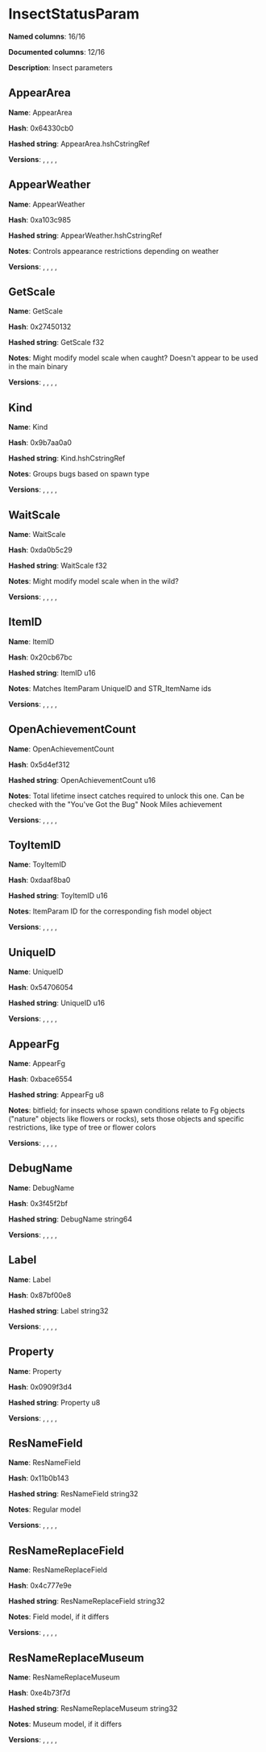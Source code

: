 # InsectStatusParam
**Named columns**: 16/16

**Documented columns**: 12/16

**Description**: Insect parameters
## AppearArea

**Name**: AppearArea

**Hash**: 0x64330cb0

**Hashed string**: AppearArea.hshCstringRef

**Versions**: , , , , 

## AppearWeather

**Name**: AppearWeather

**Hash**: 0xa103c985

**Hashed string**: AppearWeather.hshCstringRef

**Notes**: Controls appearance restrictions depending on weather

**Versions**: , , , , 

## GetScale

**Name**: GetScale

**Hash**: 0x27450132

**Hashed string**: GetScale f32

**Notes**: Might modify model scale when caught? Doesn't appear to be used in the main binary

**Versions**: , , , , 

## Kind

**Name**: Kind

**Hash**: 0x9b7aa0a0

**Hashed string**: Kind.hshCstringRef

**Notes**: Groups bugs based on spawn type

**Versions**: , , , , 

## WaitScale

**Name**: WaitScale

**Hash**: 0xda0b5c29

**Hashed string**: WaitScale f32

**Notes**: Might modify model scale when in the wild?

**Versions**: , , , , 

## ItemID

**Name**: ItemID

**Hash**: 0x20cb67bc

**Hashed string**: ItemID u16

**Notes**: Matches ItemParam UniqueID and STR_ItemName ids

**Versions**: , , , , 

## OpenAchievementCount

**Name**: OpenAchievementCount

**Hash**: 0x5d4ef312

**Hashed string**: OpenAchievementCount u16

**Notes**: Total lifetime insect catches required to unlock this one. Can be checked with the "You've Got the Bug" Nook Miles achievement

**Versions**: , , , , 

## ToyItemID

**Name**: ToyItemID

**Hash**: 0xdaaf8ba0

**Hashed string**: ToyItemID u16

**Notes**: ItemParam ID for the corresponding fish model object

**Versions**: , , , , 

## UniqueID

**Name**: UniqueID

**Hash**: 0x54706054

**Hashed string**: UniqueID u16

**Versions**: , , , , 

## AppearFg

**Name**: AppearFg

**Hash**: 0xbace6554

**Hashed string**: AppearFg u8

**Notes**: bitfield; for insects whose spawn conditions relate to Fg objects ("nature" objects like flowers or rocks), sets those objects and specific restrictions, like type of tree or flower colors

**Versions**: , , , , 

## DebugName

**Name**: DebugName

**Hash**: 0x3f45f2bf

**Hashed string**: DebugName string64

**Versions**: , , , , 

## Label

**Name**: Label

**Hash**: 0x87bf00e8

**Hashed string**: Label string32

**Versions**: , , , , 

## Property

**Name**: Property

**Hash**: 0x0909f3d4

**Hashed string**: Property u8

**Versions**: , , , , 

## ResNameField

**Name**: ResNameField

**Hash**: 0x11b0b143

**Hashed string**: ResNameField string32

**Notes**: Regular model

**Versions**: , , , , 

## ResNameReplaceField

**Name**: ResNameReplaceField

**Hash**: 0x4c777e9e

**Hashed string**: ResNameReplaceField string32

**Notes**: Field model, if it differs

**Versions**: , , , , 

## ResNameReplaceMuseum

**Name**: ResNameReplaceMuseum

**Hash**: 0xe4b73f7d

**Hashed string**: ResNameReplaceMuseum string32

**Notes**: Museum model, if it differs

**Versions**: , , , , 

